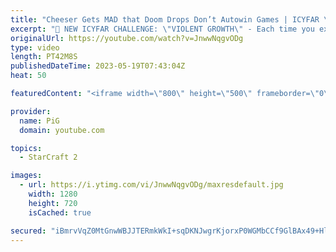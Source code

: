 ```yaml
---
title: "Cheeser Gets MAD that Doom Drops Don’t Autowin Games | ICYFAR \"Weird Harassment\" - StarCraft 2"
excerpt: "🤯 NEW ICYFAR CHALLENGE: \"VIOLENT GROWTH\" - Each time you expand, you have to attack! Send submissions to eonblu95@gmail.com as attachment AND only ICYFAR as the subject. Max 1 replay per person. Latest submission is on the 27th May   🤯 In this episode of I Cast Your Freakin Awesome Replays (ICYFAR)"
originalUrl: https://youtube.com/watch?v=JnwwNqgvODg
type: video
length: PT42M8S
publishedDateTime: 2023-05-19T07:43:04Z
heat: 50

featuredContent: "<iframe width=\"800\" height=\"500\" frameborder=\"0\" src=\"https://www.youtube.com/embed/JnwwNqgvODg\" allow=\"accelerometer; autoplay; encrypted-media; gyroscope; picture-in-picture\" allowfullscreen></iframe>"

provider:
  name: PiG
  domain: youtube.com

topics:
  - StarCraft 2

images:
  - url: https://i.ytimg.com/vi/JnwwNqgvODg/maxresdefault.jpg
    width: 1280
    height: 720
    isCached: true

secured: "iBmrvVqZ0MtGnwWBJJTERmkWkI+sqDKNJwgrKjorxP0WGMbCCf9GlBAx49+Hl91qxo7so8VuHiRy+SU4qr0CCItBakEb3Fxx0y7SQbNWfrzEIW2WCAgOoWeBOJBaLp8GfKrBt9OMPvVOvwwakHCyLbQ0Abxq+Md9sTjMYIM8TPVKoHumgZIFR/2vQxTwlSBDwYKmDruyHnHlKCsiPOMazqtOgmVODTZaO1PzDqY8aFTZYd7GZIdDJxiZ/3838LLD0vYt5g2SGZZSDLoCN9O10trgIHCtKU0iyw0mpRag9qAx6z0r92Y73ZnjDLtjTjDSKmrnhrfSmTN+8Yv0KnQ4g8LGeAw+oClDQ1AaywWr9+Ut9cu2iPuPn2tb0sQQk278Og9B+l0F0tzYCQnhovXArn8ZlTk/jPnbrae+An+31S8=;tYlJnhuGrdspMjQL8G/w4Q=="
---
```


